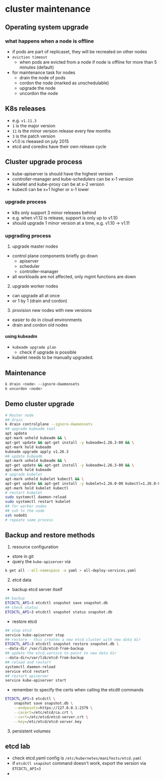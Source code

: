 # cluster maintenance
## Operating system upgrade
### what happens when a node is offline
- if pods are part of replicaset, they will be recreated on other nodes
- `eviction timeout` 
    - when pods are evicted from a node if node is offline for more than 5 minutes (default)
- for maintenance task for nodes
    - drain the node of pods
    - cordon the node (marked as unschedulable)
    - upgrade the node
    - uncordon the node
## K8s releases
- e.g. `v1.11.3` 
- `1` is the major version
- `11` is the minor version release every few months
- `3` is the patch version
- v1.0 is rleeased on july 2015
- etcd and coredns have their own release cycle
## Cluster upgrade process
- kube-apiserver is should have the highest version
- controller-manager and kube-schedulers can be x-1 version
- kubelet and kube-proxy can be at x-2 version
- kubectl can be x+1 higher or x-1 lower
### upgrade process
- k8s only support 3 minor releases behind
- e.g. when v1.12 is release, support is only up to v1.10
- should upgrade 1 minor version at a time, e.g. v1.10 -> v1.11
### upgrading process
1. upgrade master nodes
- control plane components briefly go down
    - apiserver
    - scheduler
    - controller-manager
- all workloads are not affected, only mgmt functions are down
2. upgrade worker nodes
- can upgrade all at once
- or 1 by 1 (drain and cordon)
3. provision new nodes with new versions 
- easier to do in cloud environments
- drain and cordon old nodes
#### using kubeadm
- `kubeadm upgrade plan` 
    - check if upgrade is possible
- kubelet needs to be manually upgraded.

## Maintenance
```bash
k drain <node> --ignore-daemonsets
k uncordon <node>
```
## Demo cluster upgrade
```bash
# Master node 
## drain 
k drain controlplane --ignore-daemonsets 
## upgrade kubeadm tool
apt update
apt-mark unhold kubeadm && \
apt-get update && apt-get install -y kubeadm=1.26.3-00 && \
apt-mark hold kubeadm
kubeadm upgrade apply v1.26.3
## update kubeadm
apt-mark unhold kubeadm && \
apt-get update && apt-get install -y kubeadm=1.26.3-00 && \
apt-mark hold kubeadm
# upgrade kubelet
apt-mark unhold kubelet kubectl && \
apt-get update && apt-get install -y kubelet=1.26.0-00 kubectl=1.26.0-00 && \
apt-mark hold kubelet kubectl
# restart kubelet
sudo systemctl daemon-reload
sudo systemctl restart kubelet
## for worker nodes
## ssh to the node 
ssh node01
# repeate same process
```

## Backup and restore methods
1. resource configuration
- store in git
- query the `kube-apiserver` via 
```bash
k get all --all-namespace -o yaml > all-deploy-services.yaml
```
2. etcd data
- backup etcd server itself
```bash
## backup
ETCDCTL_API=3 etcdctl snapshot save snapshot.db 
## check status
ETCDCTL_API=3 etcdctl snapshot status snapshot.db 
```
- restore etcd 
```bash
## stop etcd
service kube-apiserver stop
## restore - this creates a new etcd cluster with new data dir 
ETCDCTL_API=3 etcdctl snapshot restore snapshot.db \
--data-dir /var/lib/etcd-from-backup
## update the etcd.service to point to new data dir 
--data-dir=/var/lib/etcd-from-backup
## reload and restart
systemctl daemon-reload
service etcd restart 
## restart apiserver
service kube-apiserver start
```
- remember to specify the certs when calling the etcdtl commands
```bash
ETCDCTL_API=3 etcdctl \
    snapshot save snapshot.db \
    --endpoints=https://127.0.0.1:2379 \
    --cacert=/etc/etcd/ca.crt \
    --cert=/etc/etcd/etcd-server.crt \
    --key=/etc/etcd/etcd-server.key
```

3. persistent volumes
## etcd lab
- check etcd.yaml config is `/etc/kubernetes/manifests/etcd.yaml`
- if `etcdctl snapshot` command doesn't work, export the version via `ETCDCTL_API=3`
- 

